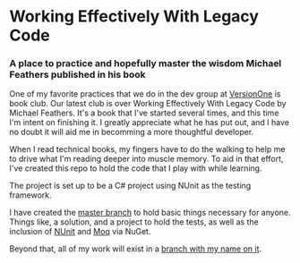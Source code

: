# Working Effectively With Legacy Code

### A place to practice and hopefully master the wisdom Michael Feathers published in his book

One of my favorite practices that we do in the dev group at [VersionOne](http://versionone.com) is book club. Our latest club is over Working Effectively With Legacy Code by Michael Feathers. It's a book that I've started several times, and this time I'm intent on finishing it. I greatly appreciate what he has put out, and I have no doubt it will aid me in becomming a more thoughtful developer.

When I read technical books, my fingers have to do the walking to help me to drive what I'm reading deeper into muscle memory. To aid in that effort, I've created this repo to hold the code that I play with while learning.

The project is set up to be a C# project using NUnit as the testing framework.

I have created the [master branch](https://github.com/corywheeler/legacycode/tree/master) to hold basic things necessary for anyone. Things like, a solution, and a project to hold the tests, as well as the inclusion of [NUnit](http://www.nunit.org) and [Moq](https://github.com/Moq/moq4) via NuGet.

Beyond that, all of my work will exist in a [branch with my name on it](https://github.com/corywheeler/legacycode/tree/corywheeler).
